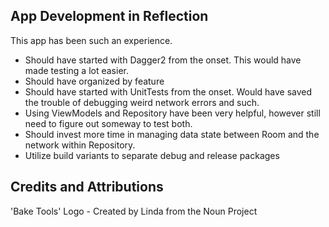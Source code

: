 
## App Development in Reflection
This app has been such an experience. 
- Should have started with Dagger2 from the onset. This would have made testing a lot easier. 
- Should have organized by feature
- Should have started with UnitTests from the onset. Would have saved the trouble of debugging weird network errors and such.  
- Using ViewModels and Repository have been very helpful, however still need to figure out someway to test both. 
- Should invest more time in managing data state between Room and the network within Repository.  
- Utilize build variants to separate debug and release packages

## Credits and Attributions
'Bake Tools' Logo - Created by Linda from the Noun Project
